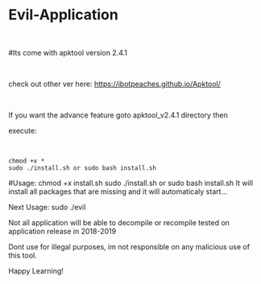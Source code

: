 # Evil-Application

<br />

#Its come with apktool version 2.4.1

<br/>

check out other ver here: https://ibotpeaches.github.io/Apktool/

<br/>

If you want the advance feature goto apktool_v2.4.1 directory then

execute:

<br/>

    chmod +x *
    sudo ./install.sh or sudo bash install.sh

#Usage:
    chmod +x install.sh
    sudo ./install.sh or sudo bash install.sh
It will install all packages that are missing and it will automaticaly start...

Next Usage:
    sudo ./evil

Not all application will be able to decompile or recompile
tested on application release in 2018-2019

Dont use for illegal purposes,
im not responsible on any malicious use of this tool.


Happy Learning!
